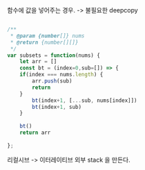 함수에 값을 넣어주는 경우. -> 불필요한 deepcopy

```js

/**
 * @param {number[]} nums
 * @return {number[][]}
 */
var subsets = function(nums) {
    let arr = []
    const bt = (index=0,sub=[]) => {
    if(index === nums.length) {
        arr.push(sub)
        return 
    }
        bt(index+1, [...sub, nums[index]])
        bt(index+1, sub)
    }
    
    bt()
    return arr
    
};

```

리컬시브 -> 이터레이티브 외부 stack 을 만든다. 